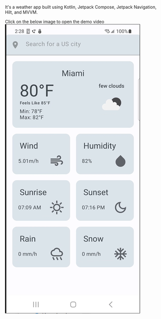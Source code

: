 It's a weather app built using Kotlin, Jetpack Compose, Jetpack Navigation, Hilt, and MVVM.

Click on the below image to open the demo video
[![Watch the video](https://raw.githubusercontent.com/riddhi-p-shah/WeatherApp/main/screenshot.PNG)](https://drive.google.com/file/d/1b24jcU7PoOMaIXnKR-Lcu1x8s8B4zSvB/view?usp=drive_link)
